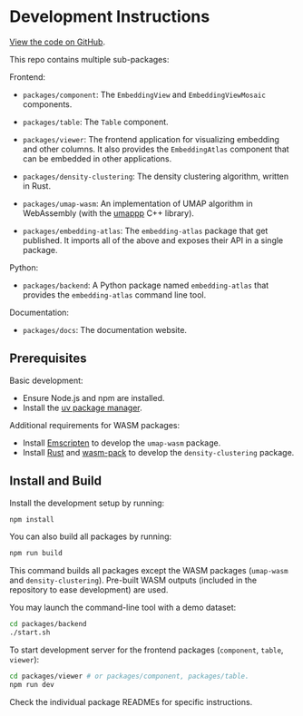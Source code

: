 # Development Instructions

[View the code on GitHub](https://github.com/apple/embedding-atlas).

This repo contains multiple sub-packages:

Frontend:

- `packages/component`: The `EmbeddingView` and `EmbeddingViewMosaic` components.

- `packages/table`: The `Table` component.

- `packages/viewer`: The frontend application for visualizing embedding and other columns. It also provides the `EmbeddingAtlas` component that can be embedded in other applications.

- `packages/density-clustering`: The density clustering algorithm, written in Rust.

- `packages/umap-wasm`: An implementation of UMAP algorithm in WebAssembly (with the [umappp](https://github.com/libscran/umappp) C++ library).

- `packages/embedding-atlas`: The `embedding-atlas` package that get published. It imports all of the above and exposes their API in a single package.

Python:

- `packages/backend`: A Python package named `embedding-atlas` that provides the `embedding-atlas` command line tool.

Documentation:

- `packages/docs`: The documentation website.

## Prerequisites

Basic development:

- Ensure Node.js and npm are installed.
- Install the [uv package manager](https://docs.astral.sh/uv/).

Additional requirements for WASM packages:

- Install [Emscripten](https://emscripten.org/) to develop the `umap-wasm` package.
- Install [Rust](https://www.rust-lang.org/) and [wasm-pack](https://rustwasm.github.io/wasm-pack/) to develop the `density-clustering` package.

## Install and Build

Install the development setup by running:

```bash
npm install
```

You can also build all packages by running:

```bash
npm run build
```

This command builds all packages except the WASM packages (`umap-wasm` and `density-clustering`).
Pre-built WASM outputs (included in the repository to ease development) are used.

You may launch the command-line tool with a demo dataset:

```bash
cd packages/backend
./start.sh
```

To start development server for the frontend packages (`component`, `table`, `viewer`):

```bash
cd packages/viewer # or packages/component, packages/table.
npm run dev
```

Check the individual package READMEs for specific instructions.
